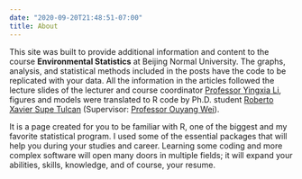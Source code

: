 ```yaml
---
date: "2020-09-20T21:48:51-07:00"
title: About
---
```

This site was built to provide additional information and content to the course **Environmental Statistics** at Beijing Normal University. The graphs, analysis, and statistical methods included in the posts have the code to be replicated with your data. All the information in the articles followed the lecture slides of the lecturer and course coordinator [Professor Yingxia Li](https://www.researchgate.net/profile/Yingxia-Li), figures and models were translated to R code by Ph.D. student [Roberto Xavier Supe Tulcan](https://xaviersupe.netlify.app/) (Supervisor: [Professor Ouyang Wei](https://www.researchgate.net/profile/Wei-Ouyang-6)).

It is a page created for you to be familiar with R, one of the biggest and my favorite statistical program. I used some of the essential packages that will help you during your studies and career. Learning some coding and more complex software will open many doors in multiple fields; it will expand your abilities, skills, knowledge, and of course, your resume.
